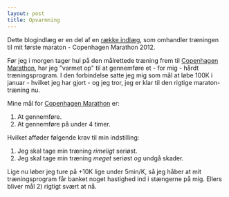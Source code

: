 ```yaml
---
layout: post
title: Opvarmning
---
```


<p class="message">
  Dette blogindlæg er en del af en <a href="/maraton2012/">række indlæg</a>, som omhandler træningen til mit første maraton - Copenhagen Marathon 2012.
</p>

Før jeg i morgen tager hul på den målrettede træning frem til [Copenhagen Marathon][cphmarathon], har jeg "varmet op" til at gennemføre et - for mig - hårdt træningsprogram. I den forbindelse satte jeg mig som mål at løbe 100K i januar - hvilket jeg har gjort - og jeg tror, jeg er klar til den rigtige maraton-træning nu.

Mine mål for [Copenhagen Marathon][cphmarathon] er:

1.  At gennemføre.
2.  At gennemføre på under 4 timer.

Hvilket afføder følgende krav til min indstilling:

1.  Jeg skal tage min træning *rimeligt* seriøst.
2.  Jeg skal tage min træning *meget* seriøst *og* undgå skader.

Lige nu løber jeg ture på +10K lige under 5min/K, så jeg håber at mit træningsprogram får banket noget hastighed ind i stængerne på mig. Ellers bliver mål 2) rigtigt svært at nå.

[cphmarathon]: http://www.copenhagenmarathon.dk/

